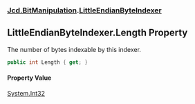 ### [Jcd.BitManipulation](Jcd.BitManipulation.md 'Jcd.BitManipulation').[LittleEndianByteIndexer](Jcd.BitManipulation.LittleEndianByteIndexer.md 'Jcd.BitManipulation.LittleEndianByteIndexer')

## LittleEndianByteIndexer.Length Property

The number of bytes indexable by this indexer.

```csharp
public int Length { get; }
```

#### Property Value

[System.Int32](https://docs.microsoft.com/en-us/dotnet/api/System.Int32 'System.Int32')